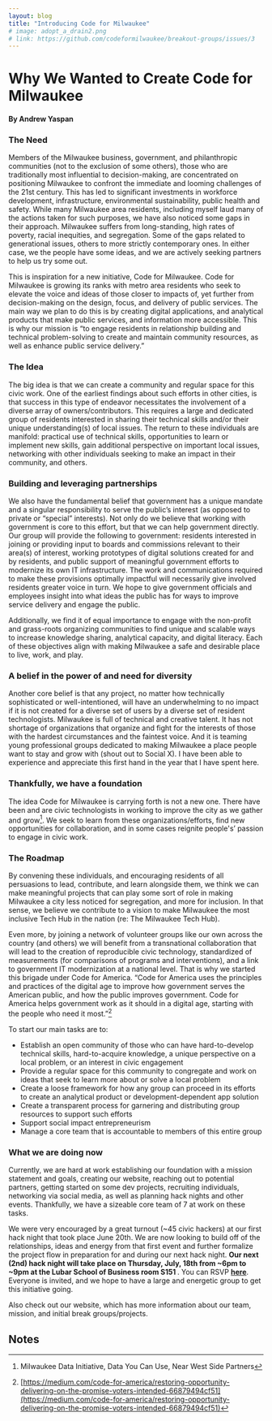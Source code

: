 ```yaml
---
layout: blog
title: "Introducing Code for Milwaukee"
# image: adopt_a_drain2.png
# link: https://github.com/codeformilwaukee/breakout-groups/issues/3
---
```


<!-- Project Description -->

<h1>Why We Wanted to Create Code for Milwaukee</h1>

<h4>By Andrew Yaspan</h4>

<h3>The Need</h3>

Members of the Milwaukee business, government, and philanthropic communities (not to the exclusion of some others), those who are traditionally most influential to decision-making, are concentrated on positioning Milwaukee to confront the immediate and looming challenges of the 21st century.  This has led to significant investments in workforce development, infrastructure, environmental sustainability, public health and safety.  While many Milwaukee area residents, including myself laud many of the actions taken for such purposes, we have also noticed some gaps in their approach.  Milwaukee suffers from long-standing, high rates of poverty, racial inequities, and segregation.  Some of the gaps related to generational issues, others to more strictly contemporary ones.  In either case, we the people have some ideas, and we are actively seeking partners to help us try some out. 

This is inspiration for a new initiative, Code for Milwaukee.  Code for Milwaukee is growing its ranks with metro area residents who seek to elevate the voice and ideas of those closer to impacts of, yet further from decision-making on the design, focus, and delivery of public services.  The main way we plan to do this is by creating digital applications, and analytical products that make public services, and information more accessible.  This is why our mission is “to engage residents in relationship building and technical problem-solving to create and maintain community resources, as well as enhance public service delivery.”

<h3>The Idea</h3>

The big idea is that we can create a community and regular space for this civic work. One of the earliest findings about such efforts in other cities, is that success in this type of endeavor necessitates the involvement of a diverse array of owners/contributors.  This requires a large and dedicated group of residents interested in sharing their technical skills and/or their unique understanding(s) of local issues. The return to these individuals are manifold: practical use of technical skills, opportunities to learn or implement new skills, gain additional perspective on important local issues, networking with other individuals seeking to make an impact in their community, and others.

<h3>Building and leveraging partnerships</h3>

We also have the fundamental belief that government has a unique mandate and a singular responsibility to serve the public’s interest (as opposed to private or “special” interests).  Not only do we believe that working with government is core to this effort, but that we can help government directly.  Our group will provide the following to government: residents interested in joining or providing input to boards and commissions relevant to their area(s) of interest, working prototypes of digital solutions created for and by residents, and public support of meaningful government efforts to modernize its own IT infrastructure. The work and communications required to make these provisions optimally impactful will necessarily give involved residents greater voice in turn. We hope to give government officials and employees insight into what ideas the public has for ways to improve service delivery and engage the public.

Additionally, we find it of equal importance to engage with the non-profit and grass-roots organizing communities to find unique and scalable ways to increase knowledge sharing, analytical capacity, and digital literacy. Each of these objectives align with making Milwaukee a safe and desirable place to live, work, and play.

<h3>A belief in the power of and need for diversity</h3>

Another core belief is that any project, no matter how technically sophisticated or well-intentioned, will have an underwhelming to no impact if it is not created for a diverse set of users by a diverse set of resident technologists.   Milwaukee is full of technical and creative talent.  It has not shortage of organizations that organize and fight for the interests of those with the hardest circumstances and the faintest voice. And it is teaming young professional groups dedicated to making Milwaukee a place people want to stay and grow with (shout out to Social X).  I have been able to experience and appreciate this first hand in the year that I have spent here.

<h3>Thankfully, we have a foundation</h3>

The idea Code for Milwaukee is carrying forth is not a new one.  There have been and are civic technologists in working to improve the city as we gather and grow[^1].  We seek to learn from these organizations/efforts, find new opportunities for collaboration, and in some cases reignite people's’ passion to engage in civic work.

<h3>The Roadmap</h3>

By convening these individuals, and encouraging residents of all persuasions to lead, contribute, and learn alongside them, we think we can make meaningful projects that can play some sort of role in making Milwaukee a city less noticed for segregation, and more for inclusion.  In that sense, we believe we contribute to a vision to make Milwaukee the most inclusive Tech Hub in the nation (re: The Milwaukee Tech Hub). 

Even more, by joining a network of volunteer groups like our own across the country (and others) we will benefit from a transnational collaboration that will lead to the creation of reproducible civic technology, standardized of measurements (for comparisons of programs and interventions), and a link to government IT modernization at a national level.  That is why we started this brigade under Code for America. “Code for America uses the principles and practices of the digital age to improve how government serves the American public, and how the public improves government. Code for America helps government work as it should in a digital age, starting with the people who need it most.”[^2]

To start our main tasks are to:



*   Establish an open community of those who can have hard-to-develop technical skills, hard-to-acquire knowledge, a unique perspective on a local problem, or an interest in civic engagement
*   Provide a regular space for this community to congregate and work on ideas that seek to learn more about or solve a local problem
*   Create a loose framework for how any group can proceed in its efforts to create an analytical product or development-dependent app solution
*   Create a transparent process for garnering and distributing group resources to support such efforts
*   Support social impact entrepreneurism
*   Manage a core team that is accountable to members of this entire group

<h3>What we are doing now</h3>

Currently, we are hard at work establishing our foundation with a mission statement and goals, creating our website, reaching out to potential partners, getting started on some dev projects, recruiting individuals, networking via social media, as well as planning hack nights and other events.  Thankfully, we have a sizeable core team of 7 at work on these tasks.  

We were very encouraged by a great turnout (~45 civic hackers) at our first hack night that took place June 20th.  We are now looking to build off of the relationships, ideas and energy from that first event and further formalize the project flow in preparation for and during our next hack night. <strong>Our next (2nd) hack night will take place on Thursday, July, 18th from ~6pm to ~9pm at the Lubar School of Business room S151 </strong>.  You can RSVP <strong><a href="https://www.meetup.com/Code-for-Milwaukee/">here</a></strong>.  Everyone is invited, and we hope to have a large and energetic group to get this initiative going.  

Also check out our website, which has more information about our team, mission, and initial break groups/projects.


<!-- Footnotes themselves at the bottom. -->
## Notes

[^1]:
     Milwaukee Data Initiative, Data You Can Use, Near West Side Partners

[^2]:
     [https://medium.com/code-for-america/restoring-opportunity-delivering-on-the-promise-voters-intended-66879494cf51](https://medium.com/code-for-america/restoring-opportunity-delivering-on-the-promise-voters-intended-66879494cf51)
